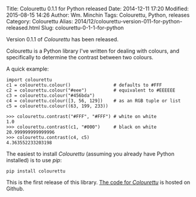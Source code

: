 Title: Colourettu 0.1.1 for Python released
Date: 2014-12-11 17:20
Modified: 2015-08-15 14:26
Author: Wm. Minchin
Tags: Colourettu, Python, releases
Category: Colourettu
Alias: 2014/12/colourettu-version-011-for-python-released.html
Slug: colourettu-0-1-1-for-python

Version 0.1.1 of *Colourettu* has been released.

Colourettu is a Python library I've written for dealing with colours,
and specifically to determine the contrast between two colours.

A quick example:

    import colourettu
    c1 = colourettu.colour()                # defaults to #FFF
    c2 = colourettu.colour("#eee")          # equivalent to #EEEEEE
    c3 = colourettu.colour("#456bda")
    c4 = colourettu.colour([3, 56, 129])    # as an RGB tuple or list
    c5 = colourettu.colour((63, 199, 233))

    >>> colourettu.contrast("#FFF", "#FFF") # white on white
    1.0
    >>> colourettu.contrast(c1, "#000")     # black on white
    20.999999999999996
    >>> colourettu.contrast(c4, c5)
    4.363552233203198

The easiest to install *Colourettu* (assuming you already have Python
installed) is to use *pip*:

    pip install colourettu

This is the first release of this library. [The code for
*Colourettu*](https://github.com/MinchinWeb/colourettu/) is hosted on
Github.

